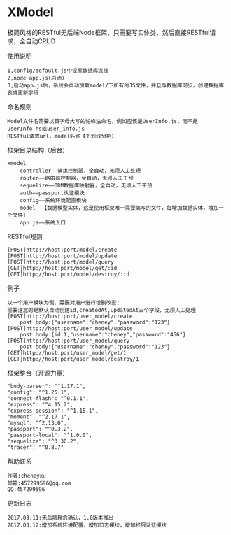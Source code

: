 # XModel
极简风格的RESTful无后端Node框架，只需要写实体类，然后直接RESTful请求，全自动CRUD

使用说明
>
	1,config/default.js中设置数据库连接
	2,node app.js(启动)
	3,启动app.js后，系统会自动加载model/下所有的JS文件，并且与数据库同步，创建数据库表或更新字段

命名规则
>
	Model文件名需要以首字母大写的驼峰法命名，例如应该是UserInfo.js，而不是userInfo.hs或user_info.js
	RESTful请求url，model名称【下划线分割】

框架目录结构（后台）
>
    xmodel
        controller——请求控制器，全自动，无须人工处理
        router——路由器控制器，全自动，无须人工干预
        sequelize——ORM数据库映射器，全自动，无须人工干预
        auth——passport认证模块
        config——系统环境配置模块
        model——【数据模型实体，这是使用框架唯一需要编写的文件，每增加数据实体，增加一个文件】
        app.js——系统入口

RESTful规则
>
	[POST]http://host:port/model/create
	[POST]http://host:port/model/update
	[POST]http://host:port/model/query
	[GET]http://host:port/model/get/:id
	[GET]http://host:port/model/destroy/:id

例子
>
	以一个用户模块为例，需要对用户进行增删改查:
	需要注意的是默认自动创建id,createdAt,updatedAt三个字段，无须人工处理
	[POST]http://host:port/user_model/create
		post body:{"username":"cheney","password":"123"}
	[POST]http://host:port/user_model/update
		post body:{id:1,"username":"cheney","password":"456"}
	[POST]http://host:port/user_model/query
		post body:{"username":"cheney","password":"123"}
	[GET]http://host:port/user_model/get/1
	[GET]http://host:port/user_model/destroy/1

框架整合（开源力量）
>
    "body-parser": "^1.17.1",
    "config": "^1.25.1",
    "connect-flash": "^0.1.1",
    "express": "^4.15.2",
    "express-session": "^1.15.1",
    "moment": "^2.17.1",
    "mysql": "^2.13.0",
    "passport": "^0.3.2",
    "passport-local": "^1.0.0",
    "sequelize": "^3.30.2",
    "tracer": "^0.8.7"

帮助联系
>
	作者:cheneyxu
	邮箱:457299596@qq.com
	QQ:457299596

更新日志
>
	2017.03.11:无后端理念确认，1.0版本推出
	2017.03.12:增加系统环境配置，增加日志模块，增加权限认证模块

